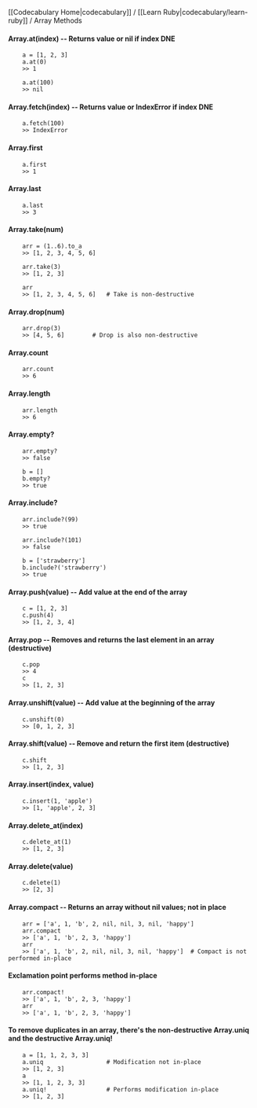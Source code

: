[[Codecabulary Home|codecabulary]] / [[Learn Ruby|codecabulary/learn-ruby]] / Array Methods

<!-- ---title: Array Methods --- -->

#### Array.at(index) -- Returns value or nil if index DNE

		a = [1, 2, 3]
		a.at(0)
		>> 1
		
		a.at(100)
		>> nil
		
#### Array.fetch(index) -- Returns value or IndexError if index DNE

		a.fetch(100)
		>> IndexError
		
#### Array.first

		a.first
		>> 1
		
#### Array.last
		
		a.last
		>> 3
		
#### Array.take(num)

		arr = (1..6).to_a
		>> [1, 2, 3, 4, 5, 6]
		
		arr.take(3)
		>> [1, 2, 3]
		
		arr
		>> [1, 2, 3, 4, 5, 6]	# Take is non-destructive

#### Array.drop(num)

		arr.drop(3)
		>> [4, 5, 6] 		# Drop is also non-destructive
		
#### Array.count

		arr.count
		>> 6
		
#### Array.length

		arr.length
		>> 6
		
#### Array.empty?

		arr.empty?
		>> false
		
		b = []
		b.empty?
		>> true
		
#### Array.include?

		arr.include?(99)
		>> true
		
		arr.include?(101)
		>> false
		
		b = ['strawberry']
		b.include?('strawberry')
		>> true
		
#### Array.push(value) -- Add value at the end of the array

		c = [1, 2, 3]
		c.push(4)
		>> [1, 2, 3, 4]
		
#### Array.pop -- Removes and returns the last element in an array (destructive)

		c.pop
		>> 4
		c
		>> [1, 2, 3]
		
#### Array.unshift(value) -- Add value at the beginning of the array

		c.unshift(0)
		>> [0, 1, 2, 3]
		
#### Array.shift(value) -- Remove and return the first item (destructive)

		c.shift
		>> [1, 2, 3]
		
#### Array.insert(index, value)

		c.insert(1, 'apple')
		>> [1, 'apple', 2, 3]
		
#### Array.delete_at(index)

		c.delete_at(1)
		>> [1, 2, 3]
		
#### Array.delete(value)

		c.delete(1)
		>> [2, 3]
		
#### Array.compact -- Returns an array without nil values; not in place

		arr = ['a', 1, 'b', 2, nil, nil, 3, nil, 'happy']
		arr.compact
		>> ['a', 1, 'b', 2, 3, 'happy']
		arr
		>> ['a', 1, 'b', 2, nil, nil, 3, nil, 'happy'] 	# Compact is not performed in-place

#### Exclamation point performs method in-place

		arr.compact!
		>> ['a', 1, 'b', 2, 3, 'happy']
		arr
		>> ['a', 1, 'b', 2, 3, 'happy']
		
#### To remove duplicates in an array, there's the non-destructive Array.uniq and the destructive Array.uniq!

		a = [1, 1, 2, 3, 3]
		a.uniq					# Modification not in-place
		>> [1, 2, 3]
		a
		>> [1, 1, 2, 3, 3]
		a.uniq!					# Performs modification in-place
		>> [1, 2, 3]
